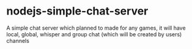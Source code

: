 # nodejs-simple-chat-server
A simple chat server which planned to made for any games, it will have local, global, whisper and group chat (which will be created by users) channels
